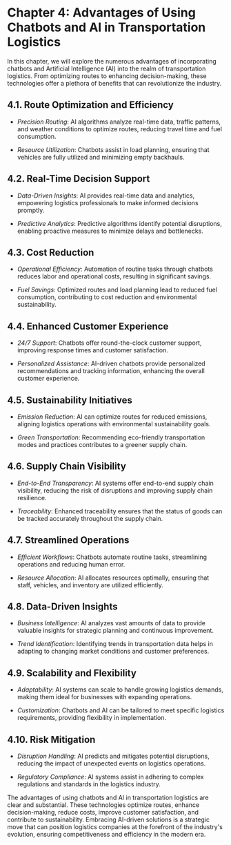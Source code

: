 Chapter 4: Advantages of Using Chatbots and AI in Transportation Logistics
==========================================================================

In this chapter, we will explore the numerous advantages of incorporating chatbots and Artificial Intelligence (AI) into the realm of transportation logistics. From optimizing routes to enhancing decision-making, these technologies offer a plethora of benefits that can revolutionize the industry.

4.1. **Route Optimization and Efficiency**
------------------------------------------

* *Precision Routing*: AI algorithms analyze real-time data, traffic patterns, and weather conditions to optimize routes, reducing travel time and fuel consumption.

* *Resource Utilization*: Chatbots assist in load planning, ensuring that vehicles are fully utilized and minimizing empty backhauls.

4.2. **Real-Time Decision Support**
-----------------------------------

* *Data-Driven Insights*: AI provides real-time data and analytics, empowering logistics professionals to make informed decisions promptly.

* *Predictive Analytics*: Predictive algorithms identify potential disruptions, enabling proactive measures to minimize delays and bottlenecks.

4.3. **Cost Reduction**
-----------------------

* *Operational Efficiency*: Automation of routine tasks through chatbots reduces labor and operational costs, resulting in significant savings.

* *Fuel Savings*: Optimized routes and load planning lead to reduced fuel consumption, contributing to cost reduction and environmental sustainability.

4.4. **Enhanced Customer Experience**
-------------------------------------

* *24/7 Support*: Chatbots offer round-the-clock customer support, improving response times and customer satisfaction.

* *Personalized Assistance*: AI-driven chatbots provide personalized recommendations and tracking information, enhancing the overall customer experience.

4.5. **Sustainability Initiatives**
-----------------------------------

* *Emission Reduction*: AI can optimize routes for reduced emissions, aligning logistics operations with environmental sustainability goals.

* *Green Transportation*: Recommending eco-friendly transportation modes and practices contributes to a greener supply chain.

4.6. **Supply Chain Visibility**
--------------------------------

* *End-to-End Transparency*: AI systems offer end-to-end supply chain visibility, reducing the risk of disruptions and improving supply chain resilience.

* *Traceability*: Enhanced traceability ensures that the status of goods can be tracked accurately throughout the supply chain.

4.7. **Streamlined Operations**
-------------------------------

* *Efficient Workflows*: Chatbots automate routine tasks, streamlining operations and reducing human error.

* *Resource Allocation*: AI allocates resources optimally, ensuring that staff, vehicles, and inventory are utilized efficiently.

4.8. **Data-Driven Insights**
-----------------------------

* *Business Intelligence*: AI analyzes vast amounts of data to provide valuable insights for strategic planning and continuous improvement.

* *Trend Identification*: Identifying trends in transportation data helps in adapting to changing market conditions and customer preferences.

4.9. **Scalability and Flexibility**
------------------------------------

* *Adaptability*: AI systems can scale to handle growing logistics demands, making them ideal for businesses with expanding operations.

* *Customization*: Chatbots and AI can be tailored to meet specific logistics requirements, providing flexibility in implementation.

4.10. **Risk Mitigation**
-------------------------

* *Disruption Handling*: AI predicts and mitigates potential disruptions, reducing the impact of unexpected events on logistics operations.

* *Regulatory Compliance*: AI systems assist in adhering to complex regulations and standards in the logistics industry.

The advantages of using chatbots and AI in transportation logistics are clear and substantial. These technologies optimize routes, enhance decision-making, reduce costs, improve customer satisfaction, and contribute to sustainability. Embracing AI-driven solutions is a strategic move that can position logistics companies at the forefront of the industry's evolution, ensuring competitiveness and efficiency in the modern era.
